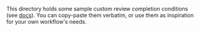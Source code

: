 This directory holds some sample custom review completion conditions (see [docs](https://docs.reviewable.io/repositories.html#custom-review-completion-condition)).  You can copy-paste them verbatim, or use them as inspiration for your own workflow's needs.
